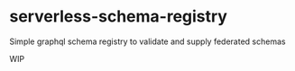 # serverless-schema-registry

Simple graphql schema registry to validate and supply federated schemas

WIP

